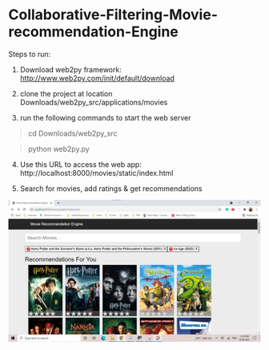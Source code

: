 # Collaborative-Filtering-Movie-recommendation-Engine

Steps to run:
1. Download web2py framework: http://www.web2py.com/init/default/download

2. clone the project at location Downloads/web2py_src/applications/movies

3. run the following commands to start the web server

  > cd Downloads/web2py_src
  
  > python web2py.py
  
4. Use this URL to access the web app: http://localhost:8000/movies/static/index.html

5. Search for movies, add ratings & get recommendations

![Running Application Screenshot](static/images/appScreenShot.jpg?raw=true "App Screenshot")
